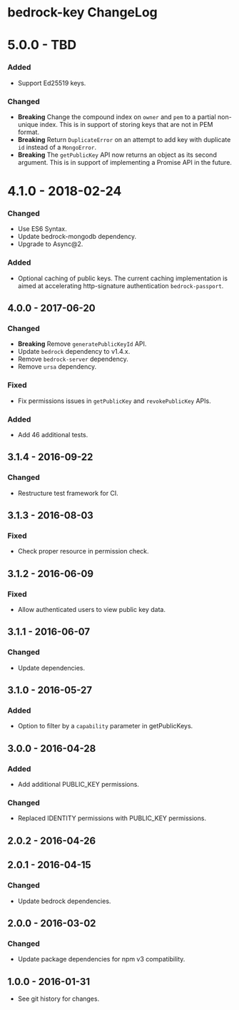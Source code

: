 # bedrock-key ChangeLog

# 5.0.0 - TBD

### Added
- Support Ed25519 keys.

### Changed
- **Breaking** Change the compound index on `owner` and `pem` to a partial
  non-unique index. This is in support of storing keys that are not in PEM
  format.
- **Breaking** Return `DuplicateError` on an attempt to add key with duplicate
  `id` instead of a `MongoError`.
- **Breaking** The `getPublicKey` API now returns an object as its second
  argument. This is in support of implementing a Promise API in the future.

# 4.1.0 - 2018-02-24

### Changed
- Use ES6 Syntax.
- Update bedrock-mongodb dependency.
- Upgrade to Async@2.

### Added
- Optional caching of public keys. The current caching implementation is
  aimed at accelerating http-signature authentication `bedrock-passport`.

## 4.0.0 - 2017-06-20

### Changed
- **Breaking** Remove `generatePublicKeyId` API.
- Update `bedrock` dependency to v1.4.x.
- Remove `bedrock-server` dependency.
- Remove `ursa` dependency.

### Fixed
- Fix permissions issues in `getPublicKey` and `revokePublicKey` APIs.

### Added
- Add 46 additional tests.

## 3.1.4 - 2016-09-22

### Changed
- Restructure test framework for CI.

## 3.1.3 - 2016-08-03

### Fixed
- Check proper resource in permission check.

## 3.1.2 - 2016-06-09

### Fixed
- Allow authenticated users to view public key data.

## 3.1.1 - 2016-06-07

### Changed
- Update dependencies.

## 3.1.0 - 2016-05-27

### Added
- Option to filter by a `capability` parameter in getPublicKeys.

## 3.0.0 - 2016-04-28

### Added
- Add additional PUBLIC_KEY permissions.

### Changed
- Replaced IDENTITY permissions with PUBLIC_KEY permissions.

## 2.0.2 - 2016-04-26

## 2.0.1 - 2016-04-15

### Changed
- Update bedrock dependencies.

## 2.0.0 - 2016-03-02

### Changed
- Update package dependencies for npm v3 compatibility.

## 1.0.0 - 2016-01-31

- See git history for changes.
